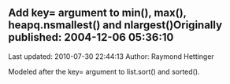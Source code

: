 ## Add key= argument to min(), max(), heapq.nsmallest() and nlargest()Originally published: 2004-12-06 05:36:10 
Last updated: 2010-07-30 22:44:13 
Author: Raymond Hettinger 
 
Modeled after the key= argument to list.sort() and sorted().